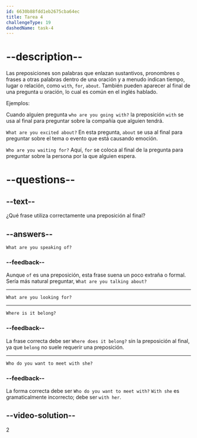 ```yaml
---
id: 6630b88fdd1eb2675cba64ec
title: Tarea 4
challengeType: 19
dashedName: task-4
---
```


# --description--

Las preposiciones son palabras que enlazan sustantivos, pronombres o frases a otras palabras dentro de una oración y a menudo indican tiempo, lugar o relación, como `with`, `for`, `about`. También pueden aparecer al final de una pregunta u oración, lo cual es común en el inglés hablado.

Ejemplos:

Cuando alguien pregunta `who are you going with?` la preposición `with` se usa al final para preguntar sobre la compañía que alguien tendrá.

`What are you excited about?` En esta pregunta, `about` se usa al final para preguntar sobre el tema o evento que está causando emoción.

`Who are you waiting for?` Aquí, `for` se coloca al final de la pregunta para preguntar sobre la persona por la que alguien espera.

# --questions--

## --text--

¿Qué frase utiliza correctamente una preposición al final?

## --answers--

`What are you speaking of?`

### --feedback--

Aunque `of` es una preposición, esta frase suena un poco extraña o formal. Sería más natural preguntar, `What are you talking about?`

---

`What are you looking for?`

---

`Where is it belong?`

### --feedback--

La frase correcta debe ser `Where does it belong?` sin la preposición al final, ya que `belong` no suele requerir una preposición.

---

`Who do you want to meet with she?`

### --feedback--

La forma correcta debe ser `Who do you want to meet with?` `With she` es gramaticalmente incorrecto; debe ser `with her`.

## --video-solution--

2
